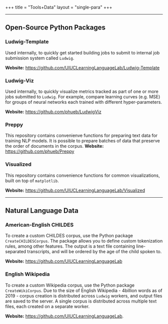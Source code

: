 +++
title = "Tools+Data"
layout = "single-para"
+++

---

## Open-Source Python Packages

### Ludwig-Template
Used internally, to quickly get started building jobs to submit to internal job submission system called `Ludwig`.

__Website:__  https://github.com/UIUCLearningLanguageLab/Ludwig-Template

### Ludwig-Viz
Used internally, to quickly visualize metrics tracked as part of one or more jobs submitted to `Ludwig`. For example, compare learning curves (e.g. MSE) for groups of neural networks each trained with different hyper-parameters. 

__Website:__  https://github.com/phueb/LudwigViz

### Preppy
This repository contains convenienve functions for preparing text data for training NLP models. It is possible to prepare batches of data that preserve the order of documents in the corpus. 
__Website:__ https://github.com/phueb/Preppy

### Visualized
This repository contains convenience functions for common visualizations, built on top of `matplotlib`. 

__Website:__ https://github.com/UIUCLearningLanguageLab/Visualized
	
---

## Natural Language Data

### American-English CHILDES
To create a custom CHILDES corpus, use the Python package `CreateCHILDESCorpus`.
The package allows you to define custom tokenization rules, among other features. The output is a text file containing line-separated transcripts, and will be ordered by the age of the child spoken to.

__Website:__ https://github.com/UIUCLearningLanguageLab

### English Wikipedia
To create a custom Wikipedia corpus, use the Python package `CreateWikiCorpus`. Due to the size of English Wikipedia - 4billion words as of 2019 - corpus creation is distributed across `Ludwig` workers, and output files are saved to the server. A single corpus is distributed across multiple text files, each created on a separate worker. 

__Website:__  https://github.com/UIUCLearningLanguageLab.
